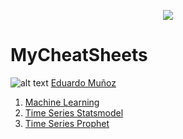 <p align="center"> 
<img src="https://github.com/emunozlorenzo/MasterDataScience/blob/master/img/image2.png">
</p>

# MyCheatSheets

![alt text](https://github.com/emunozlorenzo/MasterDataScience/blob/master/img/icon2.png "Logo Title Text 1") [Eduardo Muñoz](https://www.linkedin.com/in/eduardo-mu%C3%B1oz-lorenzo-14144a144/)

1. [Machine Learning](https://github.com/emunozlorenzo/MyCheatSheets/blob/master/MachineLearning.md)
2. [Time Series Statsmodel](https://github.com/emunozlorenzo/MyCheatSheets/blob/master/TimeSeries.md)
3. [Time Series Prophet](https://github.com/emunozlorenzo/MyCheatSheets/blob/master/TimeSeries_Prophet.md)
